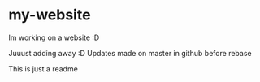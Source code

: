 # my-website
Im working on a website :D

Juuust adding away :D
Updates made on master in github before rebase


This is just a readme
